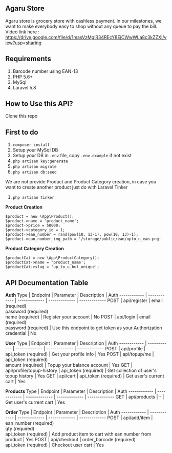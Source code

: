 ## Agaru Store
Agaru store is grocery store with cashless payment. In our milestones, we want to make everybody easy to shop without any queue to pay the bill.
Video link here : https://drive.google.com/file/d/1masVzMgiR34REcY8EjCWwWLa8c3kZZXi/view?usp=sharing

## Requirements
1. Barcode number using EAN-13
2. PHP 5.6+
3. MySql
4. Laravel 5.8

## How to Use this API?
Clone this repo

## First to do
1. `composer install`
2.  Setup your MySql DB
3.  Setup your DB in `.env` file, copy `.env.example` if not exist
4. `php artisan key:generate`
5. `php artisan migrate`
6. `php artisan db:seed`

We are not provide Product and Product Category creation, in case you want to create another product just do with Laravel Tinker
1. `php artisan tinker`

<b> Product Creation </b>
```
$product = new \App\Product();
$product->name = 'product_name';
$product->price = 50000;
$product->category_id = 1;
$product->ean_number = rand(pow(10, 13-1), pow(10, 13)-1);
$product->ean_number_img_path = '/storage/public/ean/upto_u_ean.png'
```

<b> Product Category Creation </b>
```
$productCat = new \App\ProductCategory();
$productCat->name = 'product_name';
$productCat->slug = 'up_to_u_but_unique';
```

## API Documentation Table

<b> Auth </b>
Type | Endpoint | Parameter | Description | Auth
------------ | ------------ | ------------- | ------------- | -------------
POST | api/register | email (required) <br> password (required) <br> name (required) | Register your account | No
POST | api/login | email (required) <br> password (required) | Use this endpoint to get token as your Authorization credential | No

<b> User </b>
Type | Endpoint | Parameter | Description | Auth
------------ | ------------ | ------------- | ------------- | -------------
POST | api/profile | api_token (required) | Get your profile info | Yes
POST | api/topup/me | api_token (required) <br> amount (required)  | Topup your balance account | Yes
GET | api/profile/topup-history | api_token (required) | Get collection of user's topup history | Yes
GET | api/cart | api_token (required) | Get user's current cart | Yes

<b> Products </b>
Type | Endpoint | Parameter | Description | Auth
------------ | ------------ | ------------- | ------------- | -------------
GET | api/products | - | Get user's current cart | Yes

<b> Order </b>
Type | Endpoint | Parameter | Description | Auth
------------ | ------------ | ------------- | ------------- | -------------
POST | api/add/item | ean_number (required) <br> qty (required) <br> api_token (required) | Add product item to cart with ean number from product | Yes
POST | api/checkout | order_barcode (required) <br> api_token (required) | Checkout user cart | Yes

